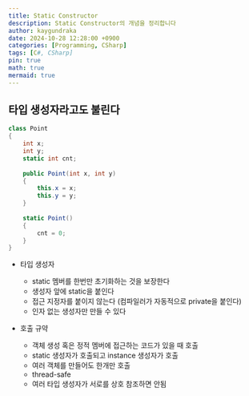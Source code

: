 ```yaml
---
title: Static Constructor
description: Static Constructor의 개념을 정리합니다
author: kaygundraka
date: 2024-10-28 12:28:00 +0900
categories: [Programming, CSharp]
tags: [C#, CSharp]
pin: true
math: true
mermaid: true
---
```


## 타입 생성자라고도 불린다

```csharp
class Point
{
	int x;
	int y;
	static int cnt;
	
	public Point(int x, int y)
	{
		this.x = x;
		this.y = y;
	}
	
	static Point()
	{
		cnt = 0;
	}
}
```

- 타입 생성자
    - static 멤버를 한번만 초기화하는 것을 보장한다
    - 생성자 앞에 static을 붙인다
    - 접근 지정자를 붙이지 않는다 (컴파일러가 자동적으로 private을 붙인다)
    - 인자 없는 생성자만 만들 수 있다

- 호출 규약
    - 객체 생성 혹은 정적 멤버에 접근하는 코드가 있을 때 호출
    - static 생성자가 호출되고 instance 생성자가 호출
    - 여러 객체를 만들어도 한개만 호출
    - thread-safe
    - 여러 타입 생성자가 서로를 상호 참조하면 안됨